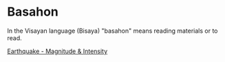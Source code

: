 # Basahon
In the Visayan language (Bisaya) "basahon" means reading materials or to read.
<p>
<a href="https://junursal2.github.io/junursal2.basahon/MagnitudeIntensity.htm">Earthquake - Magnitude & Intensity</a>
</p>
